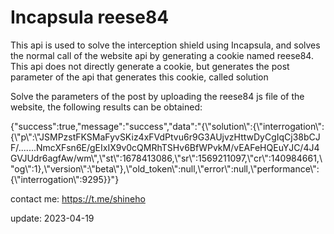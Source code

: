 # Incapsula reese84
This api is used to solve the interception shield using Incapsula, and solves the normal call of the website api by generating a cookie named reese84. This api does not directly generate a cookie, but generates the post parameter of the api that generates this cookie, called solution

Solve the parameters of the post by uploading the reese84 js file of the website, the following results can be obtained:

{"success":true,"message":"success","data":"{\\\"solution\\\":{\\\"interrogation\\\":{\\\"p\\\":\\\"JSMPzstFKSMaFyvSKiz4xFVdPtvu6r9G3AUjvzHttwDyCgIqCj38bCJF/.......NmcXFsn6E/gEIxIX9v0cQMRhTSHv6BfWPvkM/vEAFeHQEuYJC/4J4GVJUdr6agfAw/wm\\\",\\\"st\\\":1678413086,\\\"sr\\\":1569211097,\\\"cr\\\":140984661,\\\"og\\\":1},\\\"version\\\":\\\"beta\\\"},\\\"old_token\\\":null,\\\"error\\\":null,\\\"performance\\\":{\\\"interrogation\\\":9295}}"}

contact me: https://t.me/shineho

update: 2023-04-19
